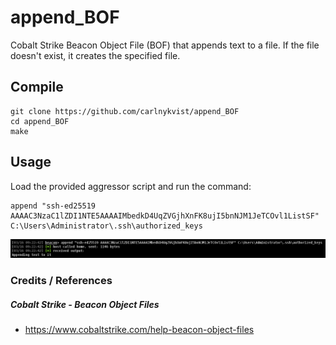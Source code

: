 # append_BOF
Cobalt Strike Beacon Object File (BOF) that appends text to a file. If the file doesn't exist, it creates the specified file.

## Compile

```
git clone https://github.com/carlnykvist/append_BOF
cd append_BOF
make
```

## Usage

Load the provided aggressor script and run the command:

```
append "ssh-ed25519 AAAAC3NzaC1lZDI1NTE5AAAAIMbedkD4UqZVGjhXnFK8ujI5bnNJM1JeTCOvl1ListSF" C:\Users\Administrator\.ssh\authorized_keys
```

![](/images/runningBof.png)

### Credits / References
##### Cobalt Strike - Beacon Object Files
+ https://www.cobaltstrike.com/help-beacon-object-files